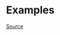 


# Examples


[Source](http://www.rubydoc.info/gems/rubocop/RuboCop/Cop/Rails/RelativeDateConstant)